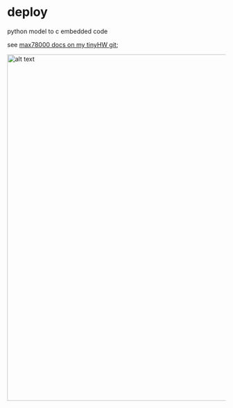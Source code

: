 # deploy

python model to c embedded code

see  [max78000 docs on my tinyHW git](https://github.com/SOLEROM/tinyai/blob/main/41_bords/max/readme.md);

 <img src="https://raw.githubusercontent.com/analogdevicesinc/ai8x-training/develop/docs/DevelopmentFlow.png" alt="alt text" width="800">